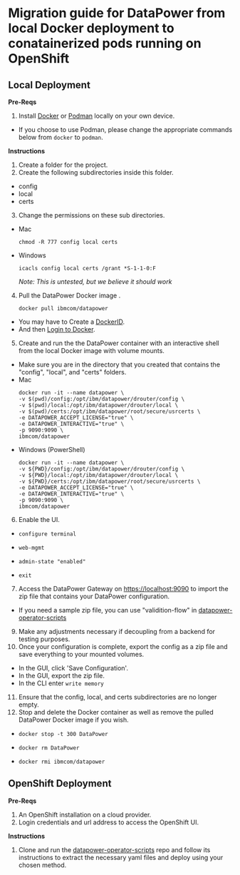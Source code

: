 # Migration guide for DataPower from local Docker deployment to conatainerized pods running on OpenShift

## Local Deployment

**Pre-Reqs**

1. Install [Docker](https://docs.docker.com/get-docker/) or [Podman](https://podman.io/getting-started/installation) locally on your own device.
  - If you choose to use Podman, please change the appropriate commands below from `docker` to `podman`.

**Instructions**

1. Create a folder for the project.
2. Create the following subdirectories inside this folder.
  - config
  - local
  - certs
3. Change the permissions on these sub directories.
  - Mac 
    ```
    chmod -R 777 config local certs
    ```
  - Windows 
    ```
    icacls config local certs /grant *S-1-1-0:F
    ```
    _Note: This is untested, but we believe it should work_
4. Pull the DataPower Docker image .
   ```
   docker pull ibmcom/datapower
   ```
  - You may have to Create a [DockerID](https://hub.docker.com/).
  - And then [Login to Docker](https://docs.docker.com/engine/reference/commandline/login/).
5. Create and run the the DataPower container with an interactive shell from the local Docker image with volume mounts.
  - Make sure you are in the directory that you created that contains the "config", "local", and "certs" folders.
  - Mac
    ```
    docker run -it --name datapower \
    -v $(pwd)/config:/opt/ibm/datapower/drouter/config \
    -v $(pwd)/local:/opt/ibm/datapower/drouter/local \
    -v $(pwd)/certs:/opt/ibm/datapower/root/secure/usrcerts \
    -e DATAPOWER_ACCEPT_LICENSE="true" \
    -e DATAPOWER_INTERACTIVE="true" \
    -p 9090:9090 \
    ibmcom/datapower
    ```
  - Windows (PowerShell)
    ```
    docker run -it --name datapower \
    -v ${PWD}/config:/opt/ibm/datapower/drouter/config \
    -v ${PWD}/local:/opt/ibm/datapower/drouter/local \
    -v ${PWD}/certs:/opt/ibm/datapower/root/secure/usrcerts \
    -e DATAPOWER_ACCEPT_LICENSE="true" \
    -e DATAPOWER_INTERACTIVE="true" \
    -p 9090:9090 \
    ibmcom/datapower
    ```
6. Enable the UI.
  - ```
    configure terminal
    ```
  - ```
    web-mgmt
    ```
  - ```
    admin-state "enabled"
    ```
  - ```
    exit
    ```
7. Access the DataPower Gateway on [https://localhost:9090](https://localhost:9090) to import the zip file that contains your DataPower configuration.
  - If you need a sample zip file, you can use "validition-flow" in [datapower-operator-scripts](https://github.com/DataPower-on-Azure/datapower-operator-scripts)
9. Make any adjustments necessary if decoupling from a backend for testing purposes.
10. Once your configuration is complete, export the config as a zip file and save everything to your mounted volumes.
  - In the GUI, click 'Save Configuration'.
  - In the GUI, export the zip file.
  - In the CLI enter ```write memory```
11. Ensure that the config, local, and certs subdirectories are no longer empty.
12. Stop and delete the Docker container as well as remove the pulled DataPower Docker image if you wish.
  - ```
    docker stop -t 300 DataPower
    ```
  - ```
    docker rm DataPower
    ```
  - ```
    docker rmi ibmcom/datapower
    ```

## OpenShift Deployment

**Pre-Reqs**

1. An OpenShift installation on a cloud provider.
2. Login credentials and url address to access the OpenShift UI.

**Instructions**

1. Clone and run the [datapower-operator-scripts](https://github.com/DataPower-on-Azure/datapower-operator-scripts) repo and follow its instructions to extract the necessary yaml files and deploy using your chosen method.
